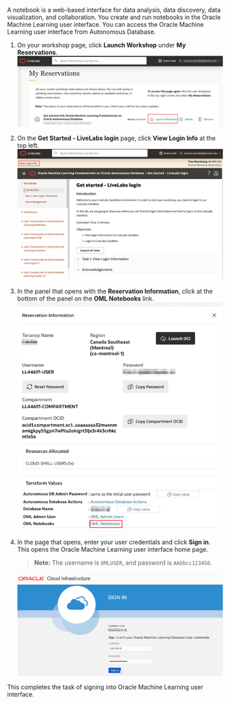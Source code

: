<!--
    {
        "name":"Sign into Oracle Machine Learning UI - green button",
        "description":"Steps to sign into Oracle Machine Learning UI"
    }
-->

A notebook is a web-based interface for data analysis, data discovery, data visualization, and collaboration. You create and run notebooks in the Oracle Machine Learning user interface. You can access the Oracle Machine Learning user interface from Autonomous Database.

1. On your workshop page, click **Launch Workshop** under **My Reservations**.
	![Launch Workshop](images/launch-workshop.png)
2. On the **Get Started - LiveLabs login** page, click **View Login Info** at the top left.
	![ADB in OCI](images/get-started-page-livelabs.png)
3. In the panel that opens with the **Reservation Information**, click at the bottom of the panel on the **OML Notebooks** link.
	![ADB in OCI](images/livelabs-reservation-info.png)
4. In the page that opens, enter your user credentials and click **Sign in**. This opens the Oracle Machine Learning user interface home page.
	> **Note:** The username is `OMLUSER`, and password is `AAbbcc123456`.

	![Oracle Machine Learning UI Sign in page](images/oml-signin-page.png)

	
This completes the task of signing into Oracle Machine Learning user interface.

